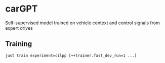# carGPT
Self-supervised model trained on vehicle context and control signals from expert drives

## Training

```bash
just train experiment=cilpp [++trainer.fast_dev_run=1 ...]
```
